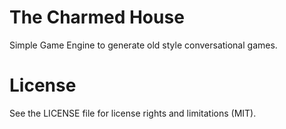 # The Charmed House

Simple Game Engine to generate old style conversational games.

# License
See the LICENSE file for license rights and limitations (MIT).
